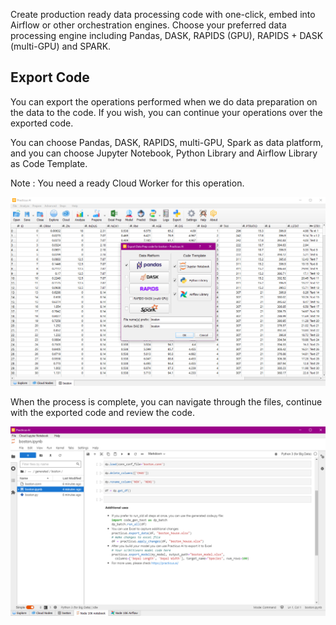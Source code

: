 Create production ready data processing code with one-click, embed into Airflow or other orchestration engines. 
Choose your preferred data processing engine including Pandas, DASK, RAPIDS (GPU), RAPIDS + DASK (multi-GPU) and SPARK. 

## Export Code

You can export the operations performed when we do data preparation on the data to the code. If you wish, you can continue your operations over the exported code.

You can choose Pandas, DASK, RAPIDS, multi-GPU, Spark as data platform, and you can choose Jupyter Notebook, Python Library and Airflow Library as Code Template.

Note : You need a ready Cloud Worker for this operation.

![predict4](img/code_export.png)

When the process is complete, you can navigate through the files, continue with the exported code and review the code.

![predict4](img/code_export2.png)



